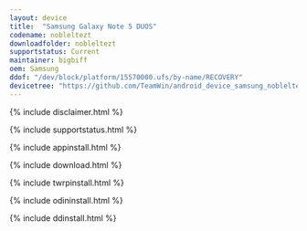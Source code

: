 ```yaml
---
layout: device
title:  "Samsung Galaxy Note 5 DUOS"
codename: nobleltezt
downloadfolder: nobleltezt
supportstatus: Current
maintainer: bigbiff
oem: Samsung
ddof: "/dev/block/platform/15570000.ufs/by-name/RECOVERY"
devicetree: "https://github.com/TeamWin/android_device_samsung_nobleltezt"
---
```


{% include disclaimer.html %}

{% include supportstatus.html %}

{% include appinstall.html %}

{% include download.html %}

{% include twrpinstall.html %}

{% include odininstall.html %}

{% include ddinstall.html %}
